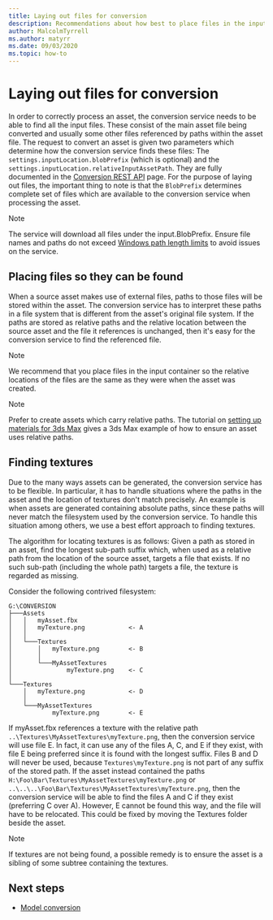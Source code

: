 ```yaml
---
title: Laying out files for conversion
description: Recommendations about how best to place files in the input container.
author: MalcolmTyrrell
ms.author: matyrr
ms.date: 09/03/2020
ms.topic: how-to
---
```


# Laying out files for conversion

In order to correctly process an asset, the conversion service needs to be able to find all the input files.
These consist of the main asset file being converted and usually some other files referenced by paths within the asset file.
The request to convert an asset is given two parameters which determine how the conversion service finds these files: The `settings.inputLocation.blobPrefix` (which is optional) and the `settings.inputLocation.relativeInputAssetPath`.
They are fully documented in the [Conversion REST API](conversion-rest-api.md) page.
For the purpose of laying out files, the important thing to note is that the `BlobPrefix` determines complete set of files which are available to the conversion service when processing the asset.

> [!Note]
> The service will download all files under the input.BlobPrefix. Ensure file names and paths do not exceed [Windows path length limits](/windows/win32/fileio/maximum-file-path-limitation) to avoid issues on the service. 

## Placing files so they can be found

When a source asset makes use of external files, paths to those files will be stored within the asset.
The conversion service has to interpret these paths in a file system that is different from the asset's original file system.
If the paths are stored as relative paths and the relative location between the source asset and the file it references is unchanged, then it's easy for the conversion service to find the referenced file.

> [!Note]
> We recommend that you place files in the input container so the relative locations of the files are the same as they were when the asset was created.

> [!Note]
> Prefer to create assets which carry relative paths.
> The tutorial on [setting up materials for 3ds Max](../../tutorials/modeling/3dsmax-material-setup.md) gives a 3ds Max example of how to ensure an asset uses relative paths.

## Finding textures

Due to the many ways assets can be generated, the conversion service has to be flexible.
In particular, it has to handle situations where the paths in the asset and the location of textures don't match precisely.
An example is when assets are generated containing absolute paths, since these paths will never match the filesystem used by the conversion service.
To handle this situation among others, we use a best effort approach to finding textures.

The algorithm for locating textures is as follows:
Given a path as stored in an asset, find the longest sub-path suffix which, when used as a relative path from the location of the source asset, targets a file that exists.
If no such sub-path (including the whole path) targets a file, the texture is regarded as missing.

Consider the following contrived filesystem: 
```
G:\CONVERSION
├───Assets
│   │   myAsset.fbx
│   │   myTexture.png            <- A
│   │
│   └───Textures
│       │   myTexture.png        <- B
│       │
│       └───MyAssetTextures
│               myTexture.png    <- C
│
└───Textures
    │   myTexture.png            <- D
    │
    └───MyAssetTextures
            myTexture.png        <- E
```
If myAsset.fbx references a texture with the relative path `..\Textures\MyAssetTextures\myTexture.png`, then the conversion service will use file E.
In fact, it can use any of the files A, C, and E if they exist, with file E being preferred since it is found with the longest suffix.
Files B and D will never be used, because `Textures\myTexture.png` is not part of any suffix of the stored path.
If the asset instead contained the paths `H:\Foo\Bar\Textures\MyAssetTextures\myTexture.png` or `..\..\..\Foo\Bar\Textures\MyAssetTextures\myTexture.png`, then the conversion service will be able to find the files A and C if they exist (preferring C over A). However, E cannot be found this way, and the file will have to be relocated.
This could be fixed by moving the Textures folder beside the asset.

> [!Note]
> If textures are not being found, a possible remedy is to ensure the asset is a sibling of some subtree containing the textures.

## Next steps

- [Model conversion](model-conversion.md)